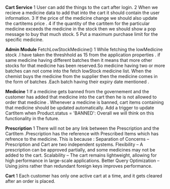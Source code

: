 **Cart Service**
1 User can add the things to the cart after login.
2 When we recieve a medicine data to add that into the cart it should contain the user information.
3 If the price of the medicine change we should also update the cartitems price .
4 if the quantity of the cartitem for the particular medicine exceeds the medicine in the stock then we should show 
  a pop message to buy that much stock.
5 Put a maximum purchase limit for the specific medicine.

**Admin Module**
FetchLowStockMedicine()
1 While fetching the lowMedicine stock .I have taken the threshhold as 15 from the application properties .
  if same medicine having different batches then it means that more other stocks for that medicine has been reserved.So medicine having two or more batches can not come into 
  the fetch lowStock medicine list.
  When the chemist buys the medicine from the supplier then the medicine comes in the form of batches .Each batch having their expiry date mentioned .

  **Medicine**
  1 If a medicine gets banned from the governement and the customer has added that medicine into the cart then he is not allowed to order that medicine .
    Whenever a medicine is banned, cart items containing that medicine should be updated automatically.
    Add a trigger to update CartItem when Product.status = 'BANNED':
    Overall we will think on this functionality in the future.
    
**Prescription**
  1 There will not be any link between the Prescription and the CartItem .Prescription has the reference with Prescribed Items which has refrence to the medicine.
    This is because :
    Separation of Concerns – Prescription and Cart are two independent systems.
    Flexibility – A prescription can be approved partially, and some medicines may not be added to the cart.
    Scalability – The cart remains lightweight, allowing for high performance in large-scale applications.
    Better Query Optimization – Using joins rather than redundant foreign keys improves performance.

**Cart**
1 Each customer has only one active cart at a time, and it gets cleared after an order is placed.


